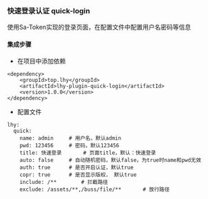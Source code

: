 ### 快速登录认证 quick-login
使用Sa-Token实现的登录页面，在配置文件中配置用户名密码等信息

#### 集成步骤
+ 在项目中添加依赖
```
<dependency>
    <groupId>top.lhy</groupId>
    <artifactId>lhy-plugin-quick-login</artifactId>
    <version>1.0.0</version>
</dependency>
```
+ 配置文件
```
lhy:
  quick:
    name: admin     # 用户名，默认admin
    pwd: 123456     # 密码，默认123456
    title: 快速登录       # 页面title，默认：快速登录
    auto: false     # 自动随机密码，默认false，为true时name和pwd无效
    auth: true      # 是否开启认证，默认true
    copr: true      # 是否显示版权， 默认true
    include: /**        # 拦截路径
    exclude: /assets/**,/buss/file/**       # 放行路径
```
